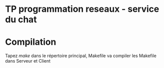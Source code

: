 # TP programmation reseaux - service du chat

# Compilation
Tapez $make$ dans le répertoire principal, Makefile va compiler les Makefile dans Serveur et Client




